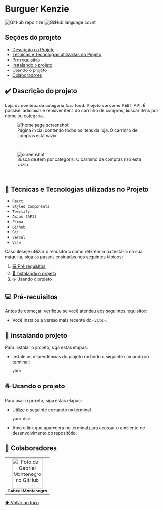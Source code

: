 # Burguer Kenzie

![GitHub repo size](https://img.shields.io/github/repo-size/isgabriel/kenzie-burguer_frontend?style=for-the-badge)
![GitHub language count](https://img.shields.io/github/languages/count/isgabriel/kenzie-burguer_frontend?style=for-the-badge)

## Seções do projeto

-   [Descrição do Projeto](#descrição-do-projeto)
-   [Técnicas e Tecnologias utilizadas no Projeto](#🔨-técnicas-e-tecnologias-utilizadas-no-projeto)
-   [Pré requisitos](#💻-pré-requisitos)
-   [Instalando o projeto](#🚀-instalando-projeto)
-   [Usando o projeto](#☕-usando-o-projeto)
-   [Colaboradores](#🤝-colaboradores)

## ✔️ Descrição do projeto

<p>Loja de comidas da categoria fast-food. Projeto consome REST API. É possível adicionar e remover itens do carrinho de compras, buscar itens por nome ou categoria.</p>

<figure>
  <img src="./src/readme/Home.png" alt="home page screenshot">
  <figcaption>Página inicial contendo todos os itens da loja. O carrinho de compras está vazio.</figcaption>
</figure>
<p> </p>
<br/>

<figure>
 <img src="./src/readme/Search.png" alt="screenshot">
 <figcaption>Busca de item por categoria. O carrinho de compras não está vazio.</figcaption>
</figure>
<br/>

## 🔨 Técnicas e Tecnologias utilizadas no Projeto

-   `React`
-   `Styled Components`
-   `Toastify`
-   `Axios (API)`
-   `Figma`
-   `Github`
-   `Git`
-   `Vercel`
-   `Vite`

Caso deseje utilizar o repositório como referência ou testá-lo na sua máquina, siga os passos ensinados nos seguintes tópicos:

1. [💻 Pré requisitos](#💻-pré-requisitos)
2. [🚀 Instalando o projeto](#🚀-instalando-projeto)
3. [☕ Usando o projeto](#☕-usando-o-projeto)

## 💻 Pré-requisitos

Antes de começar, verifique se você atendeu aos seguintes requisitos:

-   Você instalou a versão mais recente do `<vite>`.

## 🚀 Instalando projeto

Para instalar o projeto, siga estas etapas:

-   Instale as dependências do projeto rodando o seguinte comando no terminal:

    ```
    yarn
    ```

## ☕ Usando o projeto

Para usar o projeto, siga estas etapas:

-   Utilize o seguinte comando no terminal:

    ```
    yarn dev
    ```

-   Abra o link que aparecerá no terminal para acessar o ambiente de desenvolvimento do repositório.

## 🤝 Colaboradores

<table>
 <tr>
    <td align="center">
      <a href="http://github.com/isgabriel">
        <img src="https://avatars.githubusercontent.com/u/100328347?v=4" width="100px;" alt="Foto de Gabriel Montenegro no GitHub"/><br>
        <sub>
          <b>Gabriel Montenegro</b>
        </sub>
      </a>
    </td>
  </tr>
</table>

[⬆ Voltar ao topo](#burguer-kenzie)<br>
